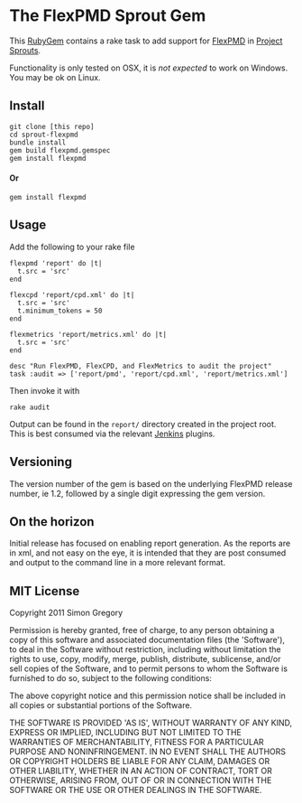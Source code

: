 # The FlexPMD Sprout Gem

This [RubyGem](http://docs.rubygems.org/read/book/7) contains a rake task to add support for [FlexPMD](http://opensource.adobe.com/wiki/display/flexpmd/FlexPMD) in [Project Sprouts](http://projectsprouts.org).

Functionality is only tested on OSX, it is *not expected* to work on Windows. You may be ok on Linux.

## Install

    git clone [this repo]
    cd sprout-flexpmd
    bundle install
    gem build flexpmd.gemspec 
    gem install flexpmd
    
#### Or

    gem install flexpmd

## Usage

Add the following to your rake file

    flexpmd 'report' do |t|
      t.src = 'src'
    end

    flexcpd 'report/cpd.xml' do |t|
      t.src = 'src'
      t.minimum_tokens = 50
    end

    flexmetrics 'report/metrics.xml' do |t|
      t.src = 'src'
    end

    desc "Run FlexPMD, FlexCPD, and FlexMetrics to audit the project"
    task :audit => ['report/pmd', 'report/cpd.xml', 'report/metrics.xml']
    
Then invoke it with

    rake audit
    
Output can be found in the `report/` directory created in the project root. This is best consumed via the relevant [Jenkins](http://jenkins-ci.org/) plugins.

## Versioning

The version number of the gem is based on the underlying FlexPMD release number, ie 1.2, followed by a single digit expressing the gem version.

## On the horizon

Initial release has focused on enabling report generation. As the reports are in xml, and not easy on the eye, it is intended that they are post consumed and output to the command line in a more relevant format.
    
## MIT License

Copyright 2011 Simon Gregory

Permission is hereby granted, free of charge, to any person obtaining
a copy of this software and associated documentation files (the
'Software'), to deal in the Software without restriction, including
without limitation the rights to use, copy, modify, merge, publish,
distribute, sublicense, and/or sell copies of the Software, and to
permit persons to whom the Software is furnished to do so, subject to
the following conditions:

The above copyright notice and this permission notice shall be
included in all copies or substantial portions of the Software.

THE SOFTWARE IS PROVIDED 'AS IS', WITHOUT WARRANTY OF ANY KIND,
EXPRESS OR IMPLIED, INCLUDING BUT NOT LIMITED TO THE WARRANTIES OF
MERCHANTABILITY, FITNESS FOR A PARTICULAR PURPOSE AND NONINFRINGEMENT.
IN NO EVENT SHALL THE AUTHORS OR COPYRIGHT HOLDERS BE LIABLE FOR ANY
CLAIM, DAMAGES OR OTHER LIABILITY, WHETHER IN AN ACTION OF CONTRACT,
TORT OR OTHERWISE, ARISING FROM, OUT OF OR IN CONNECTION WITH THE
SOFTWARE OR THE USE OR OTHER DEALINGS IN THE SOFTWARE.
